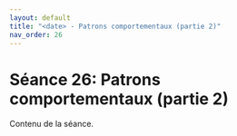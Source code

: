 ```yaml
---
layout: default
title: "<date> - Patrons comportementaux (partie 2)"
nav_order: 26
---
```


# Séance 26: Patrons comportementaux (partie 2)

Contenu de la séance.
